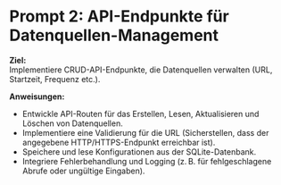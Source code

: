 # Prompt 2: API-Endpunkte für Datenquellen-Management

**Ziel:**  
Implementiere CRUD-API-Endpunkte, die Datenquellen verwalten (URL, Startzeit, Frequenz etc.).

**Anweisungen:**

- Entwickle API-Routen für das Erstellen, Lesen, Aktualisieren und Löschen von Datenquellen.
- Implementiere eine Validierung für die URL (Sicherstellen, dass der angegebene HTTP/HTTPS-Endpunkt erreichbar ist).
- Speichere und lese Konfigurationen aus der SQLite-Datenbank.
- Integriere Fehlerbehandlung und Logging (z. B. für fehlgeschlagene Abrufe oder ungültige Eingaben).